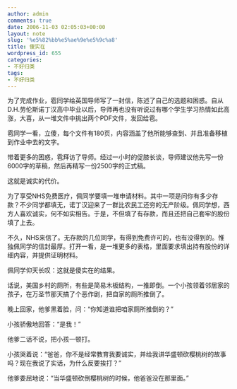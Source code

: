 ```yaml
---
author: admin
comments: true
date: 2006-11-03 02:05:03+00:00
layout: note
slug: '%e5%82%bb%e5%ae%9e%e5%9c%a8'
title: 傻实在
wordpress_id: 655
categories:
- 不好归类
tags:
- 不好归类
---
```


为了完成作业，雹同学给英国导师写了一封信，陈述了自己的选题和困惑。自从D.H.劳伦斯诺丁汉高中毕业以后，导师再也没有听说过有哪个学生学习热情如此高涨，大喜，从一堆文件中挑出两个PDF文件，发回给雹。

雹同学一看，立傻，每个文件有180页，内容涵盖了他所能够查到、并且准备移植到作业中去的文字。

带着更多的困惑，雹拜访了导师。经过一小时的促膝长谈，导师建议他先写一份6000字的草稿，然后再精写一份2500字的正式稿。

这就是诚实的代价。

为了享受NHS免费医疗，佩同学要填一堆申请材料。其中一项是问你有多少存款？不少同学都填无，诺丁汉迎来了一群比农民工还穷的无产阶级。佩同学想，西方人喜欢诚实，何不如实相告。于是，不但填了有存款，而且还把自己套牢的股份填了上去。

不久，NHS来信了。无存款的几位同学，有得到免费许可的，也有没得到的。惟独佩同学的信封最厚。打开一看，是一堆更多的表格，里面要求填出持有股份的详细内容，并提供证明材料。

佩同学仰天长叹：这就是傻实在的结果。

话说，美国乡村的厕所，有些是简易木板结构，一推即倒。一个小孩领着邻居家的孩子，在万圣节那天搞了个恶作剧，把自家的厕所推倒了。

晚上回家，他爹黑着脸，问：“你知道谁把咱家厕所推倒的？”

小孩骄傲地回答：“是我！”

他爹二话不说，把小孩一顿打。

小孩哭着说：“爸爸，你不是经常教育我要诚实，并给我讲华盛顿砍樱桃树的故事吗？现在我说了实话，为什么反要挨打？”

他爹委屈地说：“当华盛顿砍倒樱桃树的时候，他爸爸没在那里面。”
